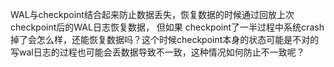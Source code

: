 
WAL与checkpoint结合起来防止数据丢失，恢复数据的时候通过回放上次checkpoint后的WAL日志恢复数据，
 但如果 checkpoint了一半过程中系统crash掉了会怎么样，还能恢复数据吗？这个时候checkpoint本身的状态可能是不对的
 写wal日志的过程也可能会丢数据导致不一致，这种情况如何防止不一致呢？
